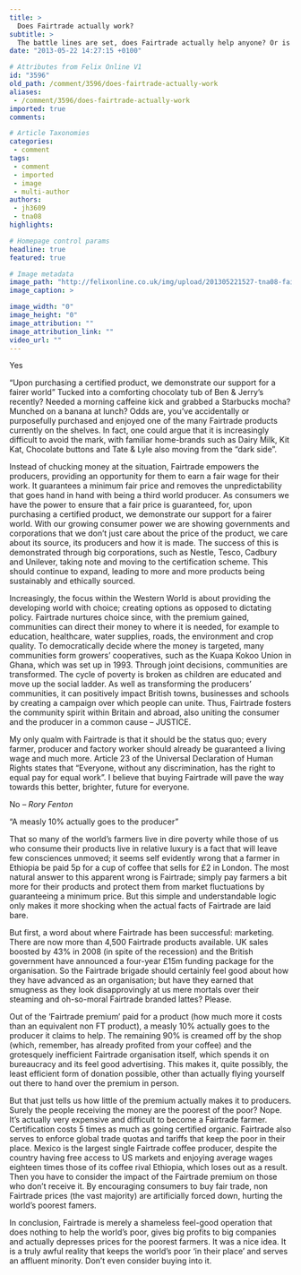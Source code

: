 ```yaml
---
title: >
  Does Fairtrade actually work?
subtitle: >
  The battle lines are set, does Fairtrade actually help anyone? Or is it just a funny cartoon of a person holding a stick or something...
date: "2013-05-22 14:27:15 +0100"

# Attributes from Felix Online V1
id: "3596"
old_path: /comment/3596/does-fairtrade-actually-work
aliases:
 - /comment/3596/does-fairtrade-actually-work
imported: true
comments:

# Article Taxonomies
categories:
 - comment
tags:
 - comment
 - imported
 - image
 - multi-author
authors:
 - jh3609
 - tna08
highlights:

# Homepage control params
headline: true
featured: true

# Image metadata
image_path: "http://felixonline.co.uk/img/upload/201305221527-tna08-fairtrade-mark.jpg"
image_caption: >

image_width: "0"
image_height: "0"
image_attribution: ""
image_attribution_link: ""
video_url: ""
---
```


Yes

“Upon purchasing a certified product, we demonstrate our support for a fairer world”
 Tucked into a comforting chocolaty tub of Ben & Jerry’s recently? Needed a morning caffeine kick and grabbed a Starbucks mocha? Munched on a banana at lunch? Odds are, you’ve accidentally or purposefully purchased and enjoyed one of the many Fairtrade products currently on the shelves. In fact, one could argue that it is increasingly difficult to avoid the mark, with familiar home-brands such as Dairy Milk, Kit Kat, Chocolate buttons and Tate & Lyle also moving from the “dark side”.

Instead of chucking money at the situation, Fairtrade empowers the producers, providing an opportunity for them to earn a fair wage for their work. It guarantees a minimum fair price and removes the unpredictability that goes hand in hand with being a third world producer. As consumers we have the power to ensure that a fair price is guaranteed, for, upon purchasing a certified product, we demonstrate our support for a fairer world. With our growing consumer power we are showing governments and corporations that we don’t just care about the price of the product, we care about its source, its producers and how it is made. The success of this is demonstrated through big corporations, such as Nestle, Tesco, Cadbury and Unilever, taking note and moving to the certification scheme. This should continue to expand, leading to more and more products being sustainably and ethically sourced.

Increasingly, the focus within the Western World is about providing the developing world with choice; creating options as opposed to dictating policy. Fairtrade nurtures choice since, with the premium gained, communities can direct their money to where it is needed, for example to education, healthcare, water supplies, roads, the environment and crop quality. To democratically decide where the money is targeted, many communities form growers’ cooperatives, such as the Kuapa Kokoo Union in Ghana, which was set up in 1993. Through joint decisions, communities are transformed. The cycle of poverty is broken as children are educated and move up the social ladder. As well as transforming the producers’ communities, it can positively impact British towns, businesses and schools by creating a campaign over which people can unite. Thus, Fairtrade fosters the community spirit within Britain and abroad, also uniting the consumer and the producer in a common cause – JUSTICE.

My only qualm with Fairtrade is that it should be the status quo; every farmer, producer and factory worker should already be guaranteed a living wage and much more. Article 23 of the Universal Declaration of Human Rights states that “Everyone, without any discrimination, has the right to equal pay for equal work”. I believe that buying Fairtrade will pave the way towards this better, brighter, future for everyone.

No _– Rory Fenton_

“A measly 10% actually goes to the producer”

That so many of the world’s farmers live in dire poverty while those of us who consume their products live in relative luxury is a fact that will leave few consciences unmoved; it seems self evidently wrong that a farmer in Ethiopia be paid 5p for a cup of coffee that sells for £2 in London. The most natural answer to this apparent wrong is Fairtrade; simply pay farmers a bit more for their products and protect them from market fluctuations by guaranteeing a minimum price. But this simple and understandable logic only makes it more shocking when the actual facts of Fairtrade are laid bare.

But first, a word about where Fairtrade has been successful: marketing. There are now more than 4,500 Fairtrade products available. UK sales boosted by 43% in 2008 (in spite of the recession) and the British government have announced a four-year £15m funding package for the organisation. So the Fairtrade brigade should certainly feel good about how they have advanced as an organisation; but have they earned that smugness as they look disapprovingly at us mere mortals over their steaming and oh-so-moral Fairtrade branded lattes? Please.

Out of the ‘Fairtrade premium’ paid for a product (how much more it costs than an equivalent non FT product), a measly 10% actually goes to the producer it claims to help. The remaining 90% is creamed off by the shop (which, remember, has already profited from your coffee) and the grotesquely inefficient Fairtrade organisation itself, which spends it on bureaucracy and its feel good advertising. This makes it, quite possibly, the least efficient form of donation possible, other than actually flying yourself out there to hand over the premium in person.

But that just tells us how little of the premium actually makes it to producers. Surely the people receiving the money are the poorest of the poor? Nope. It’s actually very expensive and difficult to become a Fairtrade farmer. Certification costs 5 times as much as going certified organic.
 Fairtrade also serves to enforce global trade quotas and tariffs that keep the poor in their place. Mexico is the largest single Fairtrade coffee producer, despite the country having free access to US markets and enjoying average wages eighteen times those of its coffee rival Ethiopia, which loses out as a result. Then you have to consider the impact of the Fairtrade premium on those who don’t receive it. By encouraging consumers to buy fair trade, non Fairtrade prices (the vast majority) are artificially forced down, hurting the world’s poorest famers.

In conclusion, Fairtrade is merely a shameless feel-good operation that does nothing to help the world’s poor, gives big profits to big companies and actually depresses prices for the poorest farmers. It was a nice idea. It is a truly awful reality that keeps the world’s poor ‘in their place’ and serves an affluent minority. Don’t even consider buying into it.
